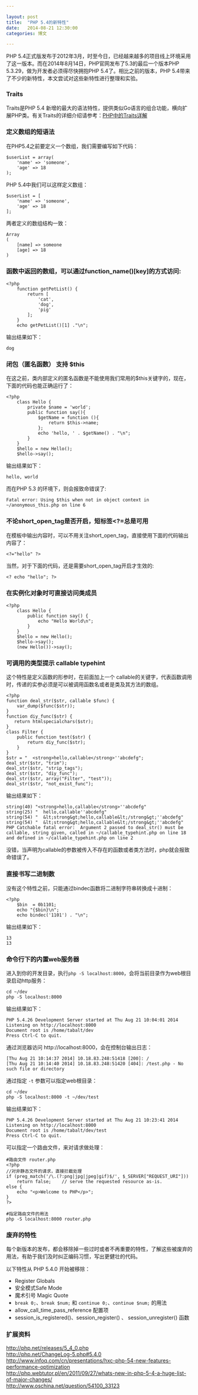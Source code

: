 ```yaml
---

layout: post
title:  "PHP 5.4的新特性"
date:   2014-08-21 12:30:00
categories: 博文

---
```



PHP 5.4正式版发布于2012年3月，时至今日，已经越来越多的项目线上环境采用了这一版本。而在2014年8月14日，PHP官网发布了5.3的最后一个版本PHP 5.3.29，做为开发者必须得尽快拥抱PHP 5.4了。相比之前的版本，PHP 5.4带来了不少的新特性，本文尝试对这些新特性进行整理和实验。


### Traits

Traits是PHP 5.4 新增的最大的语法特性，提供类似Go语言的组合功能，横向扩展PHP类。有关Traits的详细介绍请参考：[PHP中的Traits详解](http://tabalt.net/blog/php-traits/) 

### 定义数组的短语法

在PHP5.4之前要定义一个数组，我们需要编写如下代码：

    $userList = array(
        'name' => 'someone',
        'age' => 18
    );

PHP 5.4中我们可以这样定义数组：

    $userList = [
        'name' => 'someone',
        'age' => 18
    ];

两者定义的数组结构一致：

    Array
    (
        [name] => someone
        [age] => 18
    )


### 函数中返回的数组，可以通过function_name()[key]的方式访问:

    <?php
        function getPetList() {
            return [
                'cat',
                'dog',
                'pig'
            ];
        }
        echo getPetList()[1] ."\n";

输出结果如下：

    dog

### 闭包（匿名函数） 支持 $this

在这之前，类内部定义的匿名函数是不能使用我们常用的$this关键字的，现在，下面的代码也能正确运行了：

    <?php
        class Hello {
            private $name = 'world';
            public function say(){
                $getName = function (){
                    return $this->name;
                };
                echo 'hello, ' . $getName() . "\n";
            }
        }
        $hello = new Hello();
        $hello->say();

输出结果如下：

    hello, world

而在PHP 5.3 的环境下，则会报致命错误了:

    Fatal error: Using $this when not in object context in ~/anonymous_this.php on line 6


### 不论short_open_tag是否开启，短标签<?=总是可用
    
在模板中输出内容时，可以不用关注short_open_tag，直接使用下面的代码输出内容了：

    <?="hello" ?>

当然，对于下面的代码，还是需要short_open_tag开启才生效的:

    <? echo "hello"; ?> 

### 在实例化对象时可直接访问类成员

    <?php
        class Hello {
            public function say() {
                echo "Hello World\n";
            }
        }
        $hello = new Hello();
        $hello->say();
        (new Hello())->say(); 


### 可调用的类型提示 callable typehint

这个特性是定义函数的形参时，在前面加上一个 callable的关键字，代表函数调用时，传递的实参必须是可以被调用函数名或者是类及其方法的数组。

    <?php
    function deal_str($str, callable $func) {
        var_dump($func($str));
    }
    function diy_func($str) {
       return htmlspecialchars($str);
    }
    class Filter {
        public function test($str) {
            return diy_func($str);
        }
    }
    $str = "  <strong>hello,callable</strong>''abcdefg";
    deal_str($str, "trim");
    deal_str($str, "strip_tags");
    deal_str($str, "diy_func");
    deal_str($str, array("Filter", "test"));
    deal_str($str, "not_exist_func");


输出结果如下：

    string(40) "<strong>hello,callable</strong>''abcdefg"
    string(25) "  hello,callable''abcdefg"
    string(54) "  &lt;strong&gt;hello,callable&lt;/strong&gt;''abcdefg"
    string(54) "  &lt;strong&gt;hello,callable&lt;/strong&gt;''abcdefg"
    PHP Catchable fatal error:  Argument 2 passed to deal_str() must be callable, string given, called in ~/callable_typehint.php on line 18 and defined in ~/callable_typehint.php on line 2

没错，当声明为callable的参数被传入不存在的函数或者类方法时，php就会报致命错误了。


### 直接书写二进制数

没有这个特性之前，只能通过bindec函数将二进制字符串转换成十进制：

    <?php   
        $bin  = 0b1101;
        echo "{$bin}\n";
        echo bindec('1101') . "\n";

输出结果如下：

    13
    13

### 命令行下的内置web服务器

进入到你的开发目录，执行`php -S localhost:8000`，会将当前目录作为web根目录启动http服务：

    cd ~/dev
    php -S localhost:8000
    
输出结果如下：

    PHP 5.4.26 Development Server started at Thu Aug 21 10:04:01 2014
    Listening on http://localhost:8000
    Document root is /home/tabalt/dev
    Press Ctrl-C to quit.

通过浏览器访问 http://localhost:8000，会在控制台输出日志：

    [Thu Aug 21 10:14:37 2014] 10.18.83.248:51418 [200]: /
    [Thu Aug 21 10:14:40 2014] 10.18.83.248:51420 [404]: /test.php - No such file or directory

通过指定 `-t` 参数可以指定web根目录：

    cd ~/dev
    php -S localhost:8000 -t ~/dev/test

输出结果如下：

    PHP 5.4.26 Development Server started at Thu Aug 21 10:23:41 2014
    Listening on http://localhost:8000
    Document root is /home/tabalt/dev/test
    Press Ctrl-C to quit.

可以指定一个路由文件，来对请求做处理：

    
    #路由文件 router.php
    <?php
    //对非静态文件的请求，直接拦截处理
    if (preg_match('/\.(?:png|jpg|jpeg|gif)$/', $_SERVER["REQUEST_URI"]))
        return false;    // serve the requested resource as-is.
    else { 
        echo "<p>Welcome to PHP</p>";
    }
    ?>

    #指定路由文件的用法
    php -S localhost:8000 router.php


### 废弃的特性

每个新版本的发布，都会移除掉一些过时或者不再重要的特性，了解这些被废弃的用法，有助于我们及时纠正编码习惯，写出更健壮的代码。

以下特性从 PHP 5.4.0 开始被移除：

* Register Globals
* 安全模式Safe Mode
* 魔术引号 Magic Quote
* `break 0;`、`break $num;` 和 `continue 0;`、`continue $num;` 的用法
* allow_call_time_pass_reference 配置项
* session_is_registered()、session_register() 、 session_unregister() 函数


### 扩展资料

http://php.net/releases/5_4_0.php  
http://php.net/ChangeLog-5.php#5.4.0  
http://www.infoq.com/cn/presentations/hxc-php-54-new-features-performance-optimization  
http://php.webtutor.pl/en/2011/09/27/whats-new-in-php-5-4-a-huge-list-of-major-changes/  
http://www.oschina.net/question/54100_33123


